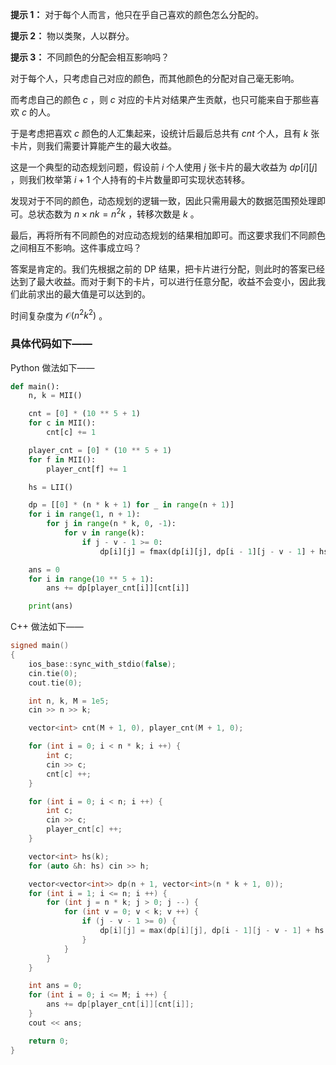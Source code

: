 **提示 1：** 对于每个人而言，他只在乎自己喜欢的颜色怎么分配的。

**提示 2：** 物以类聚，人以群分。

**提示 3：** 不同颜色的分配会相互影响吗？

对于每个人，只考虑自己对应的颜色，而其他颜色的分配对自己毫无影响。

而考虑自己的颜色 $c$ ，则 $c$ 对应的卡片对结果产生贡献，也只可能来自于那些喜欢 $c$ 的人。

于是考虑把喜欢 $c$ 颜色的人汇集起来，设统计后最后总共有 $cnt$ 个人，且有 $k$ 张卡片，则我们需要计算能产生的最大收益。

这是一个典型的动态规划问题，假设前 $i$ 个人使用 $j$ 张卡片的最大收益为 $dp[i][j]$ ，则我们枚举第 $i+1$ 个人持有的卡片数量即可实现状态转移。

发现对于不同的颜色，动态规划的逻辑一致，因此只需用最大的数据范围预处理即可。总状态数为 $n\times nk=n^2k$ ，转移次数是 $k$ 。

最后，再将所有不同颜色的对应动态规划的结果相加即可。而这要求我们不同颜色之间相互不影响。这件事成立吗？

答案是肯定的。我们先根据之前的 DP 结果，把卡片进行分配，则此时的答案已经达到了最大收益。而对于剩下的卡片，可以进行任意分配，收益不会变小，因此我们此前求出的最大值是可以达到的。

时间复杂度为 $\mathcal{O}(n^2k^2)$ 。

### 具体代码如下——

Python 做法如下——

```Python []
def main():
    n, k = MII()

    cnt = [0] * (10 ** 5 + 1)
    for c in MII():
        cnt[c] += 1

    player_cnt = [0] * (10 ** 5 + 1)
    for f in MII():
        player_cnt[f] += 1

    hs = LII()

    dp = [[0] * (n * k + 1) for _ in range(n + 1)]
    for i in range(1, n + 1):
        for j in range(n * k, 0, -1):
            for v in range(k):
                if j - v - 1 >= 0:
                    dp[i][j] = fmax(dp[i][j], dp[i - 1][j - v - 1] + hs[v])

    ans = 0
    for i in range(10 ** 5 + 1):
        ans += dp[player_cnt[i]][cnt[i]]

    print(ans)
```

C++ 做法如下——

```cpp []
signed main()
{
    ios_base::sync_with_stdio(false);
    cin.tie(0);
    cout.tie(0);

    int n, k, M = 1e5;
    cin >> n >> k;

    vector<int> cnt(M + 1, 0), player_cnt(M + 1, 0);

    for (int i = 0; i < n * k; i ++) {
        int c;
        cin >> c;
        cnt[c] ++;
    }

    for (int i = 0; i < n; i ++) {
        int c;
        cin >> c;
        player_cnt[c] ++;
    }

    vector<int> hs(k);
    for (auto &h: hs) cin >> h;

    vector<vector<int>> dp(n + 1, vector<int>(n * k + 1, 0));
    for (int i = 1; i <= n; i ++) {
        for (int j = n * k; j > 0; j --) {
            for (int v = 0; v < k; v ++) {
                if (j - v - 1 >= 0) {
                    dp[i][j] = max(dp[i][j], dp[i - 1][j - v - 1] + hs[v]);
                }
            }
        }
    }

    int ans = 0;
    for (int i = 0; i <= M; i ++) {
        ans += dp[player_cnt[i]][cnt[i]];
    }
    cout << ans;

    return 0;
}
```

